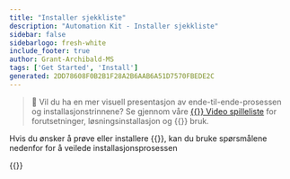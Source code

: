 ```yaml
---
title: "Installer sjekkliste"
description: "Automation Kit - Installer sjekkliste"
sidebar: false
sidebarlogo: fresh-white
include_footer: true
author: Grant-Archibald-MS
tags: ['Get Started', 'Install']
generated: 2DD78608F0B2B1F28A2B6AAB6A51D7570FBEDE2C
---
```


> 🎥 Vil du ha en mer visuell presentasjon av ende-til-ende-prosessen og installasjonstrinnene? Se gjennom våre <a href='https://www.youtube.com/playlist?list=PLi9EhCY4z99VlRg4j7D1Or6XfXbUcEWZy' target='_blank'>{{<product-name>}} Video spilleliste</a> for forutsetninger, løsningsinstallasjon og {{<product-name>}} bruk.

Hvis du ønsker å prøve eller installere {{<product-name>}}, kan du bruke spørsmålene nedenfor for å veilede installasjonsprosessen

{{<questions name="/content/nb/get-started/install-checklist.json" completed="Takk for at du fullførte sjekklisten for installasjon" showNavigationButtons="false" locale="nb">}}
